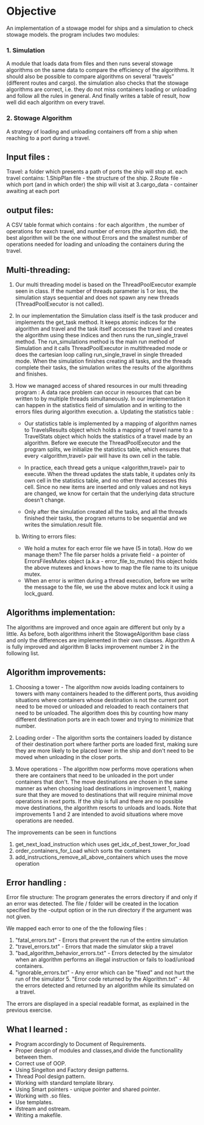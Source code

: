 # Objective

An implementation of a stowage model for ships and a simulation to check stowage models.
the program includes two modules:

### 1. Simulation
A module that loads data from files and then runs several stowage algorithms on the same data to compare the efficiency of the algorithms. It should also be possible to compare algorithms on several “travels” (different routes and cargo). the simulation also checks that the stowage algorithms are correct, i.e. they do not miss containers loading or unloading and follow all the rules in general.
And finally writes a table of result, how well did each algorithm on every travel.

### 2. Stowage Algorithm
A strategy of loading and unloading containers off from a ship when reaching to a port during a travel.

## Input files :
Travel: a folder which presents a path of ports the ship will stop at. each travel contains:
1.ShipPlan file - the structure of the ship.
2.Route file - which port (and in which order) the ship will visit at
3.cargo_data - container awaiting at each port

## output files: 
A CSV table format which contains :
for each algorithm , the number of operations for eaxch travel, and number of errors (the algorthm did).
the best algorithm will be the one without Errors and the smallest number of operations needed for loading and unloading the containers during the travel.


## Multi-threading:
1. Our multi threading model is based on the ThreadPoolExecutor example seen in class.
   If the number of threads parameter is 1 or less, the simulation stays sequential and does not spawn any new threads (ThreadPoolExecutor is not called).

2.  In our implementation the Simulation class itself is the task producer and
    implements the get_task method. It keeps atomic indices for the algorithm
    and travel and the task itself accesses the travel and creates the algorithm
    using these indices and then runs the run_single_travel method.
    The run_simulations method is the main run method of Simulation and it calls
    ThreadPoolExecutor in multithreaded mode or does the cartesian loop calling
    run_single_travel in single threaded mode.
    When the simulation finishes creating all tasks, and the threads complete their tasks,
    the simulation writes the results of the algorithms and finishes.

3.  How we managed access of shared resources in our multi threading program :
    A data race problem can occur in resources that can be written to by multiple threads
    simultaneously.
    In our implementation it can happen in the statistics field of simulation and in writing to the errors files
    during algorithm execution.
    a. Updating the statistics table :
     -  Our statistics table is implemented by a mapping of algorithm names to TravelsResults object which holds
        a mapping of travel name to a TravelStats object which holds the statistics of a travel made by an algorithm.
        Before we execute the ThreadPoolExecutor and the program splits,
        we initialize the statistics table, which ensures that every <algorithm,travel> pair will have its own cell in the table.

     -  In practice, each thread gets a unique <algorithm,travel> pair to execute.
        When the thread updates the stats table, it updates only its own cell in the statistics table,
        and no other thread accesses this cell.
        Since no new items are inserted and only values and not keys are changed,
        we know for certain that the underlying data structure doesn't change.

     -  Only after the simulation created all the tasks, and all the threads finished their tasks,
        the program returns to be sequential and we writes the simulation.result file.

    b. Writing to errors files:

     -  We hold a mutex for each error file we have (5 in total). How do we manage them?
        The file parser holds a private field - a pointer of ErrorsFilesMutex object (a.k.a - error_file_to_mutex)
        this object holds the above mutexes and knows how to map the file name to its unique mutex.
     -  When an error is written during a thread execution, before we write the message to the file, we use the above mutex and
        lock it using a lock_guard.


## Algorithms implementation:
The algorithms are improved and once again are different but only by a little.
As before, both algorithms inherit the StowageAlgorithm base class and
only the differences are implemented in their own classes.
Algorithm A is fully improved and algorithm B lacks improvement number 2
in the following list.

## Algorithm improvements:
1.  Choosing a tower - The algorithm now avoids loading containers to towers
    with many containers headed to the different ports, thus avoiding situations
    where containers whose destination is not the current port need to be moved
    or unloaded and reloaded to reach containers that need to be unloaded.
    The algorithm does this by counting how many different destination ports
    are in each tower and trying to minimize that number.

2.  Loading order - The algorithm sorts the containers loaded by distance of
    their destination port where farther ports are loaded first, making sure
    they are more likely to be placed lower in the ship and don't need to be
    moved when unloading in the closer ports.

3.  Move operations - The algorithm now performs move operations when there are
    containers that need to be unloaded in the port under containers that don't.
    The move destinations are chosen in the same manner as when choosing load
    destinations in improvement 1, making sure that they are moved to destinations
    that will require minimal move operations in next ports.
    If the ship is full and there are no possible move destinations,
    the algorithm resorts to unloads and loads.
    Note that improvements 1 and 2 are intended to avoid situations where move
    operations are needed.

The improvements can be seen in functions
1. get_next_load_instruction which uses get_idx_of_best_tower_for_load
2. order_containers_for_Load which sorts the containers
3. add_instructions_remove_all_above_containers which uses the move operation

## Error handling  :
Error file structure:
The program generates the errors directory if and only if an error was detected.
The file / folder will be created in the location specified by the -output option or in the run directory if the argument was not given.

We mapped each error to one of the the following files :
1. "fatal_errors.txt" - Errors that prevent the run of the entire simulation
2. "travel_errors.txt" - Errors that made the simulator skip a travel
3. "bad_algorithm_behavior_errors.txt" - Errors detected by the simulator when an algorithm performs an illegal instruction or fails to load/unload containers.
4. "ignorable_errors.txt" - Any error which can be "fixed" and not hurt the run of the simulator 5. "Error code returned by the Algorithm.txt" - All the errors detected and returned by an algorithm while its simulated on a travel.

The errors are displayed in a special readable format, as explained in the previous exercise.


## What I learned :
* Program accordingly to Document of Requirements.
* Proper design of modules and classes,and divide the functionallity between them.
* Correct use of OOP.
* Using Singelton and Factory design patterns.
* Thread Pool design pattern.
* Working with standard template library.
* Using Smart pointers - unique pointer and shared pointer.
* Working with .so files.
* Use templates.
* ifstream and ostream.
* Writing a makefile.
